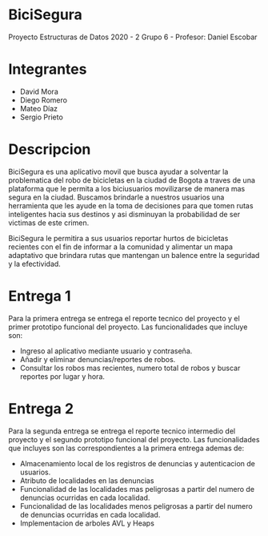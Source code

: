 # BiciSegura
Proyecto Estructuras de Datos 2020 - 2 Grupo 6 - Profesor: Daniel Escobar

# Integrantes
*  David Mora
*  Diego Romero 
*  Mateo Díaz
*  Sergio Prieto

# Descripcion
BiciSegura es una aplicativo movil que busca ayudar a solventar la problematica del robo de bicicletas en la ciudad de Bogota a traves de una plataforma que le permita a los biciusuarios movilizarse de manera mas segura en la ciudad. Buscamos brindarle a nuestros usuarios una herramienta que les ayude en la toma de decisiones para que tomen rutas inteligentes hacia sus destinos y asi disminuyan la probabilidad de ser victimas de este crimen.


BiciSegura le permitira a sus usuarios reportar hurtos de bicicletas recientes con el fin de informar a la comunidad y alimentar un mapa adaptativo que brindara rutas que mantengan un balence entre la seguridad y la efectividad.

# Entrega 1
Para la primera entrega se entrega el reporte tecnico del proyecto y el primer prototipo funcional del proyecto. Las funcionalidades que incluye son:
* Ingreso al aplicativo mediante usuario y contraseña.
* Añadir y eliminar denuncias/reportes de robos.
* Consultar los robos mas recientes, numero total de robos y buscar reportes por lugar y hora.
# Entrega 2 
Para la segunda entrega se entrega el reporte tecnico intermedio del proyecto y el segundo prototipo funcional del proyecto. Las funcionalidades que incluyes son las correspondientes a la primera entrega ademas de:
* Almacenamiento local de los registros de denuncias y autenticacion de usuarios.
* Atributo de localidades en las denuncias
* Funcionalidad de las localidades mas peligrosas a partir del numero de denuncias ocurridas en cada localidad.
* Funcionalidad de las localidades menos peligrosas a partir del numero de denuncias ocurridas en cada localidad.
* Implementacion de arboles AVL y Heaps
